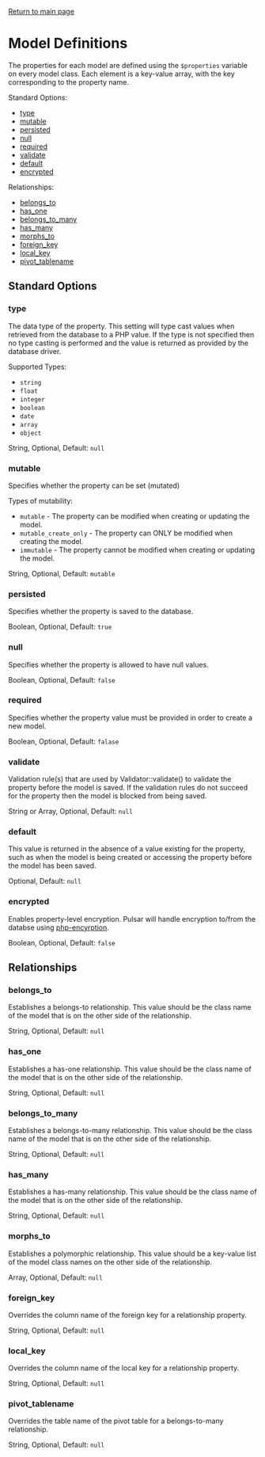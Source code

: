 [Return to main page](/pulsar)

Model Definitions
=====

The properties for each model are defined using the `$properties` variable on every model class. Each element is a key-value array, with the key corresponding to the property name.

Standard Options:
- [type](#type)
- [mutable](#mutable)
- [persisted](#persisted)
- [null](#null)
- [required](#required)
- [validate](#validate)
- [default](#default)
- [encrypted](#encrypted)

Relationships:
- [belongs_to](#belongs_to)
- [has_one](#has_one)
- [belongs_to_many](#belongs_to_many)
- [has_many](#has_many)
- [morphs_to](#morphs_to)
- [foreign_key](#foreign_key)
- [local_key](#local_key)
- [pivot_tablename](#pivot_tablename)

## Standard Options

### type

The data type of the property. This setting will type cast values when retrieved from the database to a PHP value. If the type is not specified then no type casting is performed and the value is returned as provided by the database driver. 

Supported Types:
- `string`
- `float`
- `integer`
- `boolean`
- `date`
- `array`
- `object`

String, Optional, Default: `null`

### mutable

Specifies whether the property can be set (mutated)

Types of mutability:
- `mutable` - The property can be modified when creating or updating the model.
- `mutable_create_only` - The property can ONLY be modified when creating the model.
- `immutable` - The property cannot be modified when creating or updating the model.

String, Optional, Default: `mutable`

### persisted

Specifies whether the property is saved to the database.

Boolean, Optional, Default: `true`

### null

Specifies whether the property is allowed to have null values.

Boolean, Optional, Default: `false`

### required

Specifies whether the property value must be provided in order to create a new model.

Boolean, Optional, Default: `falase`

### validate

Validation rule(s) that are used by Validator::validate() to validate the property before the model is saved. If the validation rules do not succeed for the property then the model is blocked from being saved.

String or Array, Optional, Default: `null`

### default

This value is returned in the absence of a value existing for the property, such as when the model is being created or accessing the property before the model has been saved.

Optional, Default: `null`

### encrypted

Enables property-level encryption. Pulsar will handle encryption to/from the databse using [php-encyrption](https://github.com/defuse/php-encryption).

Boolean, Optional, Default: `false`

## Relationships

### belongs_to

Establishes a belongs-to relationship. This value should be the class name of the model that is on the other side of the relationship.

String, Optional, Default: `null`

### has_one

Establishes a has-one relationship. This value should be the class name of the model that is on the other side of the relationship.

String, Optional, Default: `null`

### belongs_to_many

Establishes a belongs-to-many relationship. This value should be the class name of the model that is on the other side of the relationship.

String, Optional, Default: `null`

### has_many

Establishes a has-many relationship. This value should be the class name of the model that is on the other side of the relationship.

String, Optional, Default: `null`

### morphs_to

Establishes a polymorphic relationship. This value should be a key-value list of the model class names on the other side of the relationship.

Array, Optional, Default: `null`

### foreign_key

Overrides the column name of the foreign key for a relationship property.

String, Optional, Default: `null`

### local_key

Overrides the column name of the local key for a relationship property.

String, Optional, Default: `null`

### pivot_tablename

Overrides the table name of the pivot table for a belongs-to-many relationship.

String, Optional, Default: `null`

